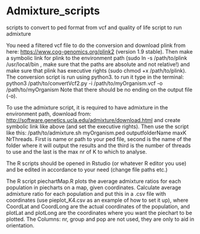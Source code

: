 # Admixture_scripts
scripts to convert to ped format from vcf and quality of life script to run admixture

You need a filtered vcf file to do the conversion and download plink from here: https://www.cog-genomics.org/plink2 (version 1.9 stable). Then make a symbolic link for plink to the environment path (sudo ln -s /path/to/plink /usr/local/bin , make sure that the paths are absolute and not relative!) and make sure that plink has executive rights (sudo chmod +x /path/to/plink). The conversion script is run using python3. to run it type in the terminal: python3 /path/to/convertVcf2.py -i /path/to/myOrganism.vcf -o /path/to/myOrganism
Note that there should be no ending on the output file (-o).

To use the admixture script, it is required to have admixture in the environment path, download from: http://software.genetics.ucla.edu/admixture/download.html and create symbolic link like above (and set the executive rights). Then use the script like this: /path/to/admixture.sh myOrganism.ped outputfolderName maxK NrThreads. First is name or path to your ped file, second is the name of the folder where it will output the results and the third is the number of threads to use and the last is the max nr of K to which to analyse.

The R scripts should be opened in Rstudio (or whatever R editor you use) and be edited in accordance to your need (change file paths etc.)

The R script piechartMap.R plots the average admixture ratios for each population in piecharts on a map, given coordinates. Calculate average admixture ratio for each population and put this in a .csv file with coordinates (use pieplot_K4.csv as an example of how to set it up), where CoordLat and CoordLong are the actual coordinates of the population, and plotLat and plotLong are the coordinates where you want the piechart to be plotted. The Columns: nr, group and pop are not used, they are only to aid in orientation.

